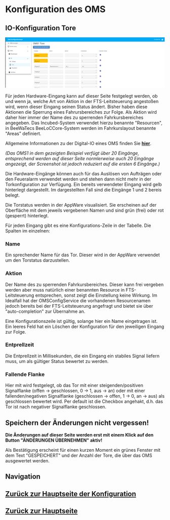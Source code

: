 # Konfiguration des OMS
## IO-Konfiguration Tore
![Tore](./iogates.PNG?raw=true "Tore konfigurieren")

Für jeden Hardware-Eingang kann auf dieser Seite festgelegt werden, ob und wenn ja, welche Art von Aktion in der FTS-Leitsteuerung angestoßen wird, wenn dieser Eingang seinen Status ändert. Bisher haben diese Aktionen die Sperrung eines Fahrursbereiches zur Folge. Als Aktion wird daher hier immer der Name des zu sperrenden Fahrkursbereiches angegeben. Das Incubed-System verwendet hierzu benannte "Resourcen", in BeeWaTecs BeeLoCCore-System werden im Fahrkurslayout benannte "Areas" definiert. 

Allgemeine Informationen zu der Digital-IO eines OMS finden Sie [**hier**](./configuration_iogeneral.md).

*(Das OMS1 in dem gezeigten Beispiel verfügt über 20 Eingänge, entsprechend werden auf dieser Seite normlerweise auch 20 Eingänge angezeigt, der Screenshot ist jedoch reduziert auf die ersten 6 Eingänge.)*

Die Hardware-Eingänge können auch für das Auslösen von Aufträgen oder den Feueralarm verwendet werden und stehen dann nicht mehr in der Torkonfiguration zur Verfügung. Ein bereits verwendeter Eingang wird gelb hinterlegt dargestellt. Im dargestellten Fall sind die Eingänge 1 und 2 bereis belegt. 

Die Torstatus werden in der AppWare visualisiert. Sie erscheinen auf der Oberfläche mit dem jeweils vergebenen Namen und sind grün (frei) oder rot (gesperrt) hinterlegt.

Für jeden Eingang gibt es eine Konfigurations-Zeile in der Tabelle. Die Spalten im einzelnen:

### Name
Ein sprechender Name für das Tor. Dieser wird in der AppWare verwendet um den Torstatus darzustellen.

### Aktion
Der Name des zu sperrenden Fahrkursbereiches. Dieser kann frei vergeben werden aber muss natürlich einer benannten Resource in FTS-Leitsteuerung entsprechen, sonst zeigt die Einstellung keine Wirkung. Im Idealfall hat der OMSConfigService die vorhandenen Resourcenamen jedoch bereits bei der FTS-Leitsteuerung angefragt und bietet sie über "auto-completion" zur Übernahme an.

Eine Konfigurationszeile ist gültig, solange hier ein Name eingetragen ist. Ein leeres Feld hat ein Löschen der Konfiguration für den jeweiligen Eingang zur Folge.

### Entprellzeit
Die Entprellzeit in Millisekunden, die ein Eingang ein stabiles Signal liefern muss, um als gültiger Status bewertet zu werden. 

### Fallende Flanke
Hier mit wird festgelegt, ob das Tor mit einer steigenden/positiven Signalflanke (offen -> geschlossen, 0 -> 1, aus -> an) oder mit einer fallenden/negativen Signalflanke (geschlossen -> offen, 1 -> 0, an -> aus) als geschlossen bewertet wird. Per default ist die Checkbox angehakt, d.h. das Tor ist nach negativer Signalflanke geschlossen.

## Speichern der Änderungen nicht vergessen!

**Die Änderungen auf dieser Seite werden erst mit einem Klick auf den Button "ÄNDERUNGEN ÜBERNEHMEN" aktiv!**

Als Bestätigung erscheint für einen kurzen Moment ein grünes Fenster mit dem Text "GESPEICHERT" und der Anzahl der Tore, die über das OMS ausgewertet werden.


## Navigation
## [Zurück zur Hauptseite der Konfiguration](./configuration_main.md)
## [Zurück zur Hauptseite](../README.md)